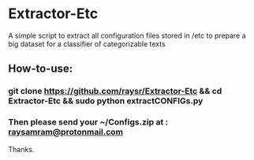 # Extractor-Etc
A simple script to extract all configuration files stored in /etc  to prepare a big dataset for a classifier of categorizable texts 


## How-to-use:
### git clone https://github.com/raysr/Extractor-Etc && cd Extractor-Etc && sudo python extractCONFIGs.py 
### Then please send your ~/Configs.zip at : raysamram@protonmail.com

Thanks.
